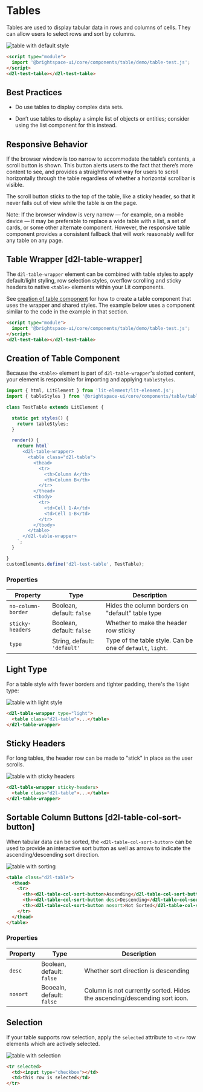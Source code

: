 # Tables

Tables are used to display tabular data in rows and columns of cells. They can allow users to select rows and sort by columns.

<!-- docs: start hidden content -->
![table with default style](./screenshots/default.png?raw=true)
<!-- docs: end hidden content -->

<!-- docs: demo display:block -->
```html
<script type="module">
  import '@brightspace-ui/core/components/table/demo/table-test.js';
</script>
<d2l-test-table></d2l-test-table>
```

## Best Practices
<!-- docs: start best practices -->
<!-- docs: start dos -->
* Do use tables to display complex data sets.
<!-- docs: end dos -->

<!-- docs: start donts -->
* Don’t use tables to display a simple list of objects or entities; consider using the list component for this instead.
<!-- docs: end donts -->
<!-- docs: end best practices -->

## Responsive Behavior
If the browser window is too narrow to accommodate the table’s contents, a scroll button is shown. This button alerts users to the fact that there’s more content to see, and provides a straightforward way for users to scroll horizontally through the table regardless of whether a horizontal scrollbar is visible.

The scroll button sticks to the top of the table, like a sticky header, so that it never falls out of view while the table is on the page.

Note: If the browser window is very narrow — for example, on a mobile device — it may be preferable to replace a wide table with a list, a set of cards, or some other alternate component. However, the responsive table component provides a consistent fallback that will work reasonably well for any table on any page.

## Table Wrapper [d2l-table-wrapper]

The `d2l-table-wrapper` element can be combined with table styles to apply default/light styling, row selection styles, overflow scrolling and sticky headers to native `<table>` elements within your Lit components.

See [creation of table component](#creation-of-table-component) for how to create a table component that uses the wrapper and shared styles. The example below uses a component similar to the code in the example in that section.

<!-- docs: demo live name:d2l-test-table autoSize:false display:block size:small -->
```html
<script type="module">
  import '@brightspace-ui/core/components/table/demo/table-test.js';
</script>
<d2l-test-table></d2l-test-table>
```

## Creation of Table Component

Because the `<table>` element is part of `d2l-table-wrapper`'s slotted content, your element is responsible for importing and applying `tableStyles`.

```javascript
import { html, LitElement } from 'lit-element/lit-element.js';
import { tableStyles } from '@brightspace-ui/core/components/table/table-wrapper.js';

class TestTable extends LitElement {

  static get styles() {
    return tableStyles;
  }

  render() {
    return html`
      <d2l-table-wrapper>
        <table class="d2l-table">
          <thead>
            <tr>
              <th>Column A</th>
              <th>Column B</th>
            </tr>
          </thead>
          <tbody>
            <tr>
              <td>Cell 1-A</td>
              <td>Cell 1-B</td>
            </tr>
          </tbody>
        </table>
      </d2l-table-wrapper>
    `;
  }

}
customElements.define('d2l-test-table', TestTable);
```

<!-- docs: start hidden content -->
### Properties

| Property | Type | Description |
|---|---|---|
| `no-column-border` | Boolean, default: `false` | Hides the column borders on "default" table type |
| `sticky-headers` | Boolean, default: `false` | Whether to make the header row sticky |
| `type` | String, default: `'default'` | Type of the table style. Can be one of  `default`, `light`. |

## Light Type

For a table style with fewer borders and tighter padding, there's the `light` type:

![table with light style](./screenshots/light.png?raw=true)

```html
<d2l-table-wrapper type="light">
  <table class="d2l-table">...</table>
</d2l-table-wrapper>
```

## Sticky Headers

For long tables, the header row can be made to "stick" in place as the user scrolls.

![table with sticky headers](./screenshots/sticky.gif?raw=true)

```html
<d2l-table-wrapper sticky-headers>
  <table class="d2l-table">...</table>
</d2l-table-wrapper>
```
<!-- docs: end hidden content -->

## Sortable Column Buttons [d2l-table-col-sort-button]

When tabular data can be sorted, the `<d2l-table-col-sort-button>` can be used to provide an interactive sort button as well as arrows to indicate the ascending/descending sort direction.

![table with sorting](./screenshots/sorting.gif?raw=true)

```html
<table class="d2l-table">
  <thead>
    <tr>
      <th><d2l-table-col-sort-button>Ascending</d2l-table-col-sort-button></th>
      <th><d2l-table-col-sort-button desc>Descending</d2l-table-col-sort-button></th>
      <th><d2l-table-col-sort-button nosort>Not Sorted</d2l-table-col-sort-button></th>
    </tr>
  </thead>
</table>
```

### Properties

| Property | Type | Description |
|---|---|---|
| `desc` | Boolean, default: `false` | Whether sort direction is descending |
| `nosort` | Booealn, default: `false` | Column is not currently sorted. Hides the ascending/descending sort icon. |

## Selection

If your table supports row selection, apply the `selected` attribute to `<tr>` row elements which are actively selected.

![table with selection](./screenshots/selection.gif?raw=true)

```html
<tr selected>
  <td><input type="checkbox"></td>
  <td>this row is selected</td>
</tr>
```
